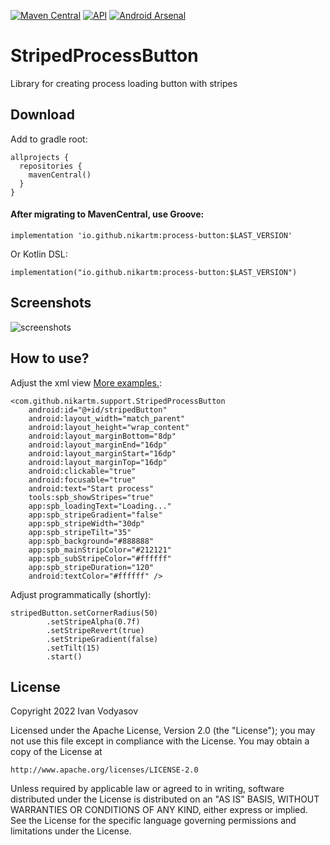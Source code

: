 [![Maven Central](https://img.shields.io/maven-central/v/io.github.nikartm/image-support.svg?label=Maven%20Central)](https://search.maven.org/search?q=g:%22io.github.nikartm%22%20AND%20a:%22image-support%22) [![API](https://img.shields.io/badge/API-21%2B-brightgreen.svg?style=flat)](https://android-arsenal.com/api?level=21) [![Android Arsenal]( https://img.shields.io/badge/Android%20Arsenal-StripedProcessButton-green.svg?style=flat )]( https://android-arsenal.com/details/1/7623 )

# StripedProcessButton
Library for creating process loading button with stripes

## Download
Add to gradle root:
```
allprojects {
  repositories {
    mavenCentral()
  }
}
```

#### After migrating to MavenCentral, use Groove:
```
implementation 'io.github.nikartm:process-button:$LAST_VERSION'
```
Or Kotlin DSL:
```
implementation("io.github.nikartm:process-button:$LAST_VERSION")
```

## Screenshots
![screenshots](https://raw.githubusercontent.com/nikartm/StripedProcessButton/master/screenshots/sct_ex.gif)
## How to use?
Adjust the xml view [More examples.](https://github.com/nikartm/StripedProcessButton/blob/master/app/src/main/res/layout/activity_main.xml):
```
<com.github.nikartm.support.StripedProcessButton
    android:id="@+id/stripedButton"
    android:layout_width="match_parent"
    android:layout_height="wrap_content"
    android:layout_marginBottom="8dp"
    android:layout_marginEnd="16dp"
    android:layout_marginStart="16dp"
    android:layout_marginTop="16dp"
    android:clickable="true"
    android:focusable="true"
    android:text="Start process"
    tools:spb_showStripes="true"
    app:spb_loadingText="Loading..."
    app:spb_stripeGradient="false"
    app:spb_stripeWidth="30dp"
    app:spb_stripeTilt="35"
    app:spb_background="#888888"
    app:spb_mainStripColor="#212121"
    app:spb_subStripeColor="#ffffff"
    app:spb_stripeDuration="120"
    android:textColor="#ffffff" />
```
Adjust programmatically (shortly):
```
stripedButton.setCornerRadius(50)
        .setStripeAlpha(0.7f)
        .setStripeRevert(true)
        .setStripeGradient(false)
        .setTilt(15)
        .start()
```

## License
Copyright 2022 Ivan Vodyasov

Licensed under the Apache License, Version 2.0 (the "License");
you may not use this file except in compliance with the License.
You may obtain a copy of the License at

    http://www.apache.org/licenses/LICENSE-2.0

Unless required by applicable law or agreed to in writing, software
distributed under the License is distributed on an "AS IS" BASIS,
WITHOUT WARRANTIES OR CONDITIONS OF ANY KIND, either express or implied.
See the License for the specific language governing permissions and
limitations under the License.